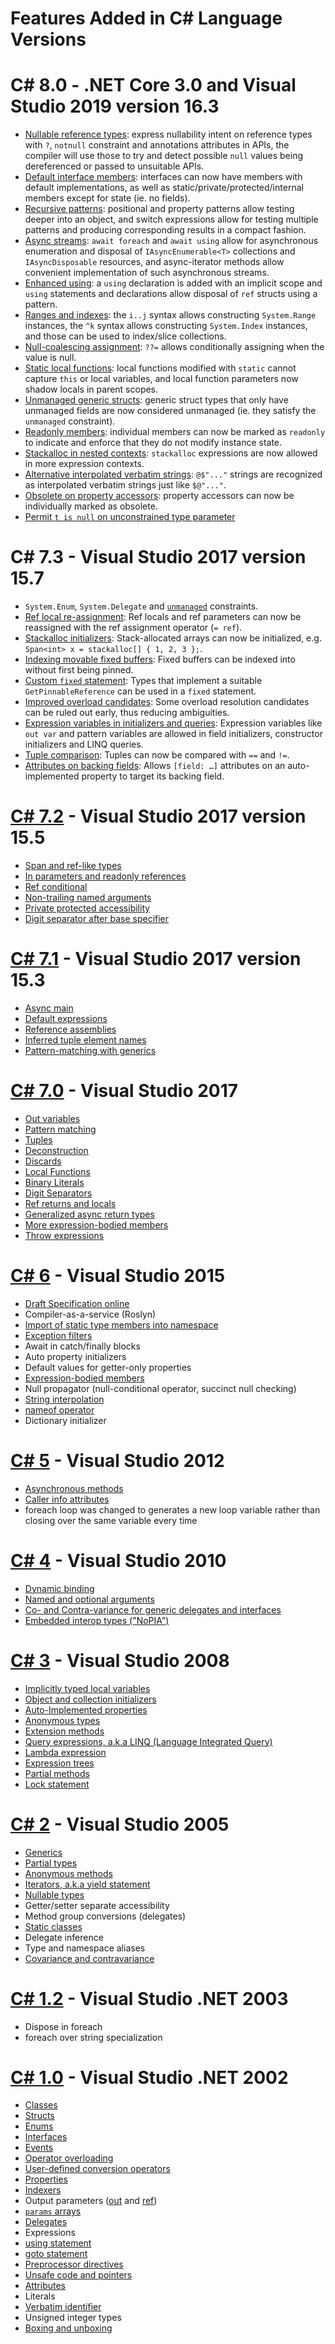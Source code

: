 Features Added in C# Language Versions
====================

# C# 8.0 - .NET Core 3.0 and Visual Studio 2019 version 16.3 
- [Nullable reference types](https://github.com/dotnet/csharplang/blob/master/proposals/csharp-8.0/nullable-reference-types-specification.md): express nullability intent on reference types with `?`, `notnull` constraint and annotations attributes in APIs, the compiler will use those to try and detect possible `null` values being dereferenced or passed to unsuitable APIs.
- [Default interface members](https://github.com/dotnet/csharplang/blob/master/proposals/csharp-8.0/default-interface-methods.md): interfaces can now have members with default implementations, as well as static/private/protected/internal members except for state (ie. no fields).
- [Recursive patterns](https://github.com/dotnet/csharplang/blob/master/proposals/csharp-8.0/patterns.md): positional and property patterns allow testing deeper into an object, and switch expressions allow for testing multiple patterns and producing corresponding results in a compact fashion.
- [Async streams](https://github.com/dotnet/csharplang/blob/master/proposals/csharp-8.0/async-streams.md): `await foreach` and `await using` allow for asynchronous enumeration and disposal of `IAsyncEnumerable<T>` collections and `IAsyncDisposable` resources, and async-iterator methods allow convenient implementation of such asynchronous streams.
- [Enhanced using](https://github.com/dotnet/csharplang/blob/master/proposals/csharp-8.0/using.md): a `using` declaration is added with an implicit scope and `using` statements and declarations allow disposal of `ref` structs using a pattern.
- [Ranges and indexes](https://github.com/dotnet/csharplang/blob/master/proposals/csharp-8.0/ranges.md): the `i..j` syntax allows constructing `System.Range` instances, the `^k` syntax allows constructing `System.Index` instances, and those can be used to index/slice collections.
- [Null-coalescing assignment](https://github.com/dotnet/csharplang/issues/34): `??=` allows conditionally assigning when the value is null.
- [Static local functions](https://github.com/dotnet/csharplang/issues/1565): local functions modified with `static` cannot capture `this` or local variables, and local function parameters now shadow locals in parent scopes.
- [Unmanaged generic structs](https://github.com/dotnet/csharplang/issues/1744): generic struct types that only have unmanaged fields are now considered unmanaged (ie. they satisfy the `unmanaged` constraint).
- [Readonly members](https://github.com/dotnet/csharplang/issues/1710): individual members can now be marked as `readonly` to indicate and enforce that they do not modify instance state.
- [Stackalloc in nested contexts](https://github.com/dotnet/csharplang/issues/1412): `stackalloc` expressions are now allowed in more expression contexts.
- [Alternative interpolated verbatim strings](https://github.com/dotnet/csharplang/issues/1630): `@$"..."` strings are recognized as interpolated verbatim strings just like `$@"..."`.
- [Obsolete on property accessors](https://github.com/dotnet/csharplang/issues/2152): property accessors can now be individually marked as obsolete.
- [Permit `t is null` on unconstrained type parameter](https://github.com/dotnet/csharplang/issues/1284)

# C# 7.3 - Visual Studio 2017 version 15.7
- `System.Enum`, `System.Delegate` and [`unmanaged`](https://github.com/dotnet/csharplang/blob/master/proposals/csharp-7.3/blittable.md) constraints.
- [Ref local re-assignment](https://github.com/dotnet/csharplang/blob/master/proposals/csharp-7.3/ref-local-reassignment.md): Ref locals and ref parameters can now be reassigned with the ref assignment operator (`= ref`).
- [Stackalloc initializers](https://github.com/dotnet/csharplang/blob/master/proposals/csharp-7.3/stackalloc-array-initializers.md): Stack-allocated arrays can now be initialized, e.g. `Span<int> x = stackalloc[] { 1, 2, 3 };`.
- [Indexing movable fixed buffers](https://github.com/dotnet/csharplang/blob/master/proposals/csharp-7.3/indexing-movable-fixed-fields.md): Fixed buffers can be indexed into without first being pinned.
- [Custom `fixed` statement](https://github.com/dotnet/csharplang/blob/master/proposals/csharp-7.3/pattern-based-fixed.md): Types that implement a suitable `GetPinnableReference` can be used in a `fixed` statement.
- [Improved overload candidates](https://github.com/dotnet/csharplang/blob/master/proposals/csharp-7.3/improved-overload-candidates.md): Some overload resolution candidates can be ruled out early, thus reducing ambiguities.
- [Expression variables in initializers and queries](https://github.com/dotnet/csharplang/blob/master/proposals/csharp-7.3/expression-variables-in-initializers.md): Expression variables like `out var` and pattern variables are allowed in field initializers, constructor initializers and LINQ queries.
-	[Tuple comparison](https://github.com/dotnet/csharplang/blob/master/proposals/csharp-7.3/tuple-equality.md): Tuples can now be compared with `==` and `!=`.
-	[Attributes on backing fields](https://github.com/dotnet/csharplang/blob/master/proposals/csharp-7.3/auto-prop-field-attrs.md): Allows `[field: …]` attributes on an auto-implemented property to target its backing field.

# [C# 7.2](https://blogs.msdn.microsoft.com/dotnet/2017/11/15/welcome-to-c-7-2-and-span/) - Visual Studio 2017 version 15.5
- [Span and ref-like types](https://github.com/dotnet/csharplang/blob/master/proposals/csharp-7.2/span-safety.md)
- [In parameters and readonly references](https://github.com/dotnet/csharplang/blob/master/proposals/csharp-7.2/readonly-ref.md)
- [Ref conditional](https://github.com/dotnet/csharplang/blob/master/proposals/csharp-7.2/conditional-ref.md)
- [Non-trailing named arguments](https://github.com/dotnet/csharplang/blob/master/proposals/csharp-7.2/non-trailing-named-arguments.md)
- [Private protected accessibility](https://github.com/dotnet/csharplang/blob/master/proposals/csharp-7.2/private-protected.md)
- [Digit separator after base specifier](https://github.com/dotnet/csharplang/blob/master/proposals/csharp-7.2/leading-separator.md)

# [C# 7.1](https://blogs.msdn.microsoft.com/dotnet/2017/10/31/welcome-to-c-7-1/) - Visual Studio 2017 version 15.3
- [Async main](https://github.com/dotnet/csharplang/blob/master/proposals/csharp-7.1/async-main.md)
- [Default expressions](https://github.com/dotnet/csharplang/blob/master/proposals/csharp-7.1/target-typed-default.md)
- [Reference assemblies](https://github.com/dotnet/roslyn/blob/master/docs/features/refout.md)
- [Inferred tuple element names](https://github.com/dotnet/csharplang/blob/master/proposals/csharp-7.1/infer-tuple-names.md)
- [Pattern-matching with generics](https://github.com/dotnet/csharplang/blob/master/proposals/csharp-7.1/generics-pattern-match.md)

# [C# 7.0](https://blogs.msdn.microsoft.com/dotnet/2017/03/09/new-features-in-c-7-0/) - Visual Studio 2017
- [Out variables](https://github.com/dotnet/csharplang/blob/master/proposals/csharp-7.0/out-var.md)
- [Pattern matching](https://github.com/dotnet/csharplang/blob/master/proposals/patterns.md)
- [Tuples](https://github.com/dotnet/roslyn/blob/master/docs/features/tuples.md)
- [Deconstruction](https://github.com/dotnet/roslyn/blob/master/docs/features/deconstruction.md)
- [Discards](https://github.com/dotnet/roslyn/blob/master/docs/features/discards.md)
- [Local Functions](https://github.com/dotnet/csharplang/blob/master/proposals/csharp-7.0/local-functions.md)
- [Binary Literals](https://github.com/dotnet/csharplang/blob/master/proposals/csharp-7.0/binary-literals.md)
- [Digit Separators](https://github.com/dotnet/csharplang/blob/master/proposals/csharp-7.0/digit-separators.md)
- [Ref returns and locals](https://docs.microsoft.com/dotnet/csharp/programming-guide/classes-and-structs/ref-returns)
- [Generalized async return types](https://github.com/dotnet/roslyn/blob/master/docs/features/task-types.md)
- [More expression-bodied members](https://docs.microsoft.com/dotnet/csharp/programming-guide/statements-expressions-operators/expression-bodied-members)
- [Throw expressions](https://github.com/dotnet/csharplang/blob/master/proposals/csharp-7.0/throw-expression.md)

# [C# 6](https://github.com/dotnet/roslyn/wiki/New-Language-Features-in-C%23-6) - Visual Studio 2015
- [Draft Specification online](https://github.com/dotnet/csharplang/blob/master/spec/README.md)
- Compiler-as-a-service (Roslyn)
- [Import of static type members into namespace](https://docs.microsoft.com/dotnet/csharp/language-reference/keywords/using-static)
- [Exception filters](https://docs.microsoft.com/dotnet/csharp/language-reference/keywords/when)
- Await in catch/finally blocks
- Auto property initializers
- Default values for getter-only properties
- [Expression-bodied members](https://docs.microsoft.com/dotnet/csharp/programming-guide/statements-expressions-operators/expression-bodied-members)
- Null propagator (null-conditional operator, succinct null checking)
- [String interpolation](https://docs.microsoft.com/dotnet/csharp/language-reference/tokens/interpolated)
- [nameof operator](https://docs.microsoft.com/dotnet/csharp/language-reference/operators/nameof)
- Dictionary initializer

# [C# 5](https://blogs.msdn.microsoft.com/mvpawardprogram/2012/03/26/an-introduction-to-new-features-in-c-5-0/) - Visual Studio 2012
- [Asynchronous methods](https://docs.microsoft.com/dotnet/csharp/programming-guide/concepts/async/)
- [Caller info attributes](https://docs.microsoft.com/dotnet/csharp/language-reference/attributes/caller-information)
- foreach loop was changed to generates a new loop variable rather than closing over the same variable every time

# [C# 4](https://msdn.microsoft.com/magazine/ff796223.aspx) - Visual Studio 2010
- [Dynamic binding](https://docs.microsoft.com/dotnet/csharp/programming-guide/types/using-type-dynamic)
- [Named and optional arguments](https://docs.microsoft.com/dotnet/csharp/programming-guide/classes-and-structs/named-and-optional-arguments)
- [Co- and Contra-variance for generic delegates and interfaces](https://docs.microsoft.com/dotnet/standard/generics/covariance-and-contravariance)
- [Embedded interop types ("NoPIA")](https://docs.microsoft.com/dotnet/framework/interop/type-equivalence-and-embedded-interop-types)

# [C# 3](https://msdn.microsoft.com/library/bb308966.aspx) - Visual Studio 2008
- [Implicitly typed local variables](https://docs.microsoft.com/dotnet/csharp/programming-guide/classes-and-structs/implicitly-typed-local-variables)
- [Object and collection initializers](https://docs.microsoft.com/dotnet/csharp/programming-guide/classes-and-structs/object-and-collection-initializers)
- [Auto-Implemented properties](https://docs.microsoft.com/dotnet/csharp/programming-guide/classes-and-structs/auto-implemented-properties)
- [Anonymous types](https://docs.microsoft.com/dotnet/csharp/programming-guide/classes-and-structs/anonymous-types)
- [Extension methods](https://docs.microsoft.com/dotnet/csharp/programming-guide/classes-and-structs/extension-methods)
- [Query expressions, a.k.a LINQ (Language Integrated Query)](https://docs.microsoft.com/dotnet/csharp/linq/query-expression-basics)
- [Lambda expression](https://docs.microsoft.com/dotnet/csharp/programming-guide/statements-expressions-operators/lambda-expressions)
- [Expression trees](https://docs.microsoft.com/dotnet/csharp/programming-guide/concepts/expression-trees/)
- [Partial methods](https://docs.microsoft.com/dotnet/csharp/language-reference/keywords/partial-method)
- [Lock statement](https://docs.microsoft.com/dotnet/csharp/language-reference/keywords/lock-statement)

# [C# 2](https://msdn.microsoft.com/library/7cz8t42e(v=vs.80).aspx) - Visual Studio 2005
- [Generics](https://docs.microsoft.com/dotnet/csharp/programming-guide/generics/)
- [Partial types](https://docs.microsoft.com/dotnet/csharp/language-reference/keywords/partial-type)
- [Anonymous methods](https://docs.microsoft.com/dotnet/csharp/programming-guide/statements-expressions-operators/anonymous-functions)
- [Iterators, a.k.a yield statement](https://docs.microsoft.com/dotnet/csharp/language-reference/keywords/yield)
- [Nullable types](https://docs.microsoft.com/dotnet/csharp/language-reference/builtin-types/nullable-value-types)
- Getter/setter separate accessibility
- Method group conversions (delegates)
- [Static classes](https://docs.microsoft.com/dotnet/csharp/programming-guide/classes-and-structs/static-classes-and-static-class-members)
- Delegate inference
- Type and namespace aliases
- [Covariance and contravariance](https://docs.microsoft.com/dotnet/csharp/programming-guide/concepts/covariance-contravariance/)

# [C# 1.2](https://docs.microsoft.com/dotnet/csharp/whats-new/csharp-version-history#c-version-12) - Visual Studio .NET 2003
- Dispose in foreach
- foreach over string specialization

# [C# 1.0](https://en.wikipedia.org/wiki/Microsoft_Visual_Studio#.NET_.282002.29) - Visual Studio .NET 2002
- [Classes](https://docs.microsoft.com/dotnet/csharp/programming-guide/classes-and-structs/classes)
- [Structs](https://docs.microsoft.com/dotnet/csharp/language-reference/builtin-types/struct)
- [Enums](https://docs.microsoft.com/dotnet/csharp/language-reference/builtin-types/enum)
- [Interfaces](https://docs.microsoft.com/dotnet/csharp/programming-guide/interfaces/)
- [Events](https://docs.microsoft.com/dotnet/csharp/language-reference/keywords/event)
- [Operator overloading](https://docs.microsoft.com/dotnet/csharp/language-reference/operators/operator-overloading)
- [User-defined conversion operators](https://docs.microsoft.com/dotnet/csharp/language-reference/operators/user-defined-conversion-operators)
- [Properties](https://docs.microsoft.com/dotnet/csharp/programming-guide/classes-and-structs/properties)
- [Indexers](https://docs.microsoft.com/dotnet/csharp/programming-guide/indexers/)
- Output parameters ([out](https://docs.microsoft.com/dotnet/csharp/language-reference/keywords/out) and [ref](https://docs.microsoft.com/dotnet/csharp/language-reference/keywords/ref))
- [`params` arrays](https://docs.microsoft.com/dotnet/csharp/language-reference/keywords/params)
- [Delegates](https://docs.microsoft.com/dotnet/csharp/programming-guide/delegates/)
- Expressions
- [using statement](https://docs.microsoft.com/dotnet/csharp/language-reference/keywords/using-statement)
- [goto statement](https://docs.microsoft.com/dotnet/csharp/language-reference/keywords/goto)
- [Preprocessor directives](https://docs.microsoft.com/dotnet/csharp/language-reference/preprocessor-directives/)
- [Unsafe code and pointers](https://docs.microsoft.com/dotnet/csharp/programming-guide/unsafe-code-pointers/)
- [Attributes](https://docs.microsoft.com/dotnet/csharp/programming-guide/concepts/attributes/)
- Literals
- [Verbatim identifier](https://docs.microsoft.com/dotnet/csharp/language-reference/tokens/verbatim)
- Unsigned integer types
- [Boxing and unboxing](https://docs.microsoft.com/pt-br/dotnet/csharp/programming-guide/types/boxing-and-unboxing)
